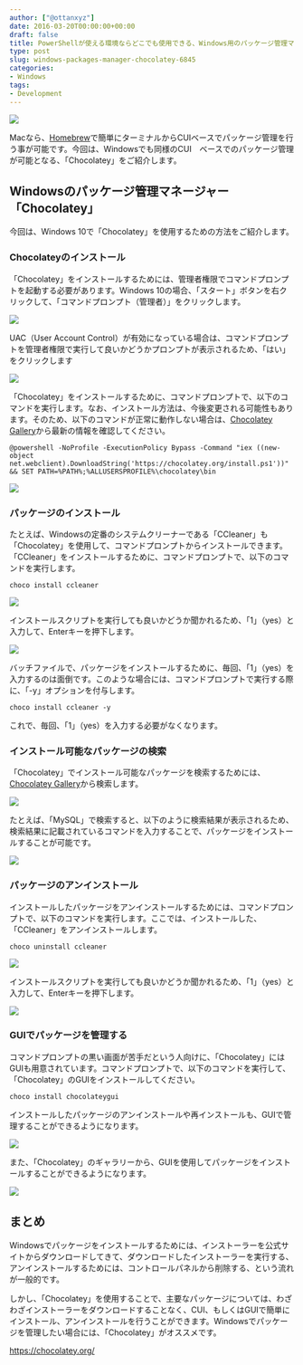 ```yaml
---
author: ["@ottanxyz"]
date: 2016-03-20T00:00:00+00:00
draft: false
title: PowerShellが使える環境ならどこでも使用できる、Windows用のパッケージ管理マネージャー「Chocolatey」
type: post
slug: windows-packages-manager-chocolatey-6845
categories:
- Windows
tags:
- Development
---
```


![](/uploads/2016/03/160320-56ee136311e8e.png)






Macなら、[Homebrew](https://brew.sh/index_ja.html)で簡単にターミナルからCUIベースでパッケージ管理を行う事が可能です。今回は、Windowsでも同様のCUI　ベースでのパッケージ管理が可能となる、「Chocolatey」をご紹介します。





## Windowsのパッケージ管理マネージャー「Chocolatey」





今回は、Windows 10で「Chocolatey」を使用するための方法をご紹介します。





### Chocolateyのインストール





「Chocolatey」をインストールするためには、管理者権限でコマンドプロンプトを起動する必要があります。Windows 10の場合、「スタート」ボタンを右クリックして、「コマンドプロンプト（管理者）」をクリックします。





![](/uploads/2016/03/160320-56ee1364aa033.png)






UAC（User Account Control）が有効になっている場合は、コマンドプロンプトを管理者権限で実行して良いかどうかプロンプトが表示されるため、「はい」をクリックします





![](/uploads/2016/03/160320-56ee1367846ca.png)






「Chocolatey」をインストールするために、コマンドプロンプトで、以下のコマンドを実行します。なお、インストール方法は、今後変更される可能性もあります。そのため、以下のコマンドが正常に動作しない場合は、[Chocolatey Gallery](https://chocolatey.org/)から最新の情報を確認してください。




    
    @powershell -NoProfile -ExecutionPolicy Bypass -Command "iex ((new-object net.webclient).DownloadString('https://chocolatey.org/install.ps1'))" && SET PATH=%PATH%;%ALLUSERSPROFILE%\chocolatey\bin





![](/uploads/2016/03/160320-56ee1368777c9.png)






### パッケージのインストール





たとえば、Windowsの定番のシステムクリーナーである「CCleaner」も「Chocolatey」を使用して、コマンドプロンプトからインストールできます。「CCleaner」をインストールするために、コマンドプロンプトで、以下のコマンドを実行します。




    
    choco install ccleaner





![](/uploads/2016/03/160320-56ee136b60ca8.png)






インストールスクリプトを実行しても良いかどうか聞かれるため、「1」（yes）と入力して、Enterキーを押下します。





![](/uploads/2016/03/160320-56ee136d90296.png)






バッチファイルで、パッケージをインストールするために、毎回、「1」（yes）を入力するのは面倒です。このような場合には、コマンドプロンプトで実行する際に、「-y」オプションを付与します。




    
    choco install ccleaner -y





これで、毎回、「1」（yes）を入力する必要がなくなります。





### インストール可能なパッケージの検索





「Chocolatey」でインストール可能なパッケージを検索するためには、[Chocolatey Gallery](https://chocolatey.org/)から検索します。





![](/uploads/2016/03/160320-56ee1370b9eb2.png)






たとえば、「MySQL」で検索すると、以下のように検索結果が表示されるため、検索結果に記載されているコマンドを入力することで、パッケージをインストールすることが可能です。





![](/uploads/2016/03/160320-56ee13741dae0.png)






### パッケージのアンインストール





インストールしたパッケージをアンインストールするためには、コマンドプロンプトで、以下のコマンドを実行します。ここでは、インストールした、「CCleaner」をアンインストールします。




    
    choco uninstall ccleaner





![](/uploads/2016/03/160320-56ee13784fbde.png)






インストールスクリプトを実行しても良いかどうか聞かれるため、「1」（yes）と入力して、Enterキーを押下します。





![](/uploads/2016/03/160320-56ee137a749d2.png)






### GUIでパッケージを管理する





コマンドプロンプトの黒い画面が苦手だという人向けに、「Chocolatey」にはGUIも用意されています。コマンドプロンプトで、以下のコマンドを実行して、「Chocolatey」のGUIをインストールしてください。




    
    choco install chocolateygui





インストールしたパッケージのアンインストールや再インストールも、GUIで管理することができるようになります。





![](/uploads/2016/03/160320-56ee1619a0edf.png)






また、「Chocolatey」のギャラリーから、GUIを使用してパッケージをインストールすることができるようになります。





![](/uploads/2016/03/160320-56ee1627bf3f6.png)






## まとめ





Windowsでパッケージをインストールするためには、インストーラーを公式サイトからダウンロードしてきて、ダウンロードしたインストーラーを実行する、アンインストールするためには、コントロールパネルから削除する、という流れが一般的です。





しかし、「Chocolatey」を使用することで、主要なパッケージについては、わざわざインストーラーをダウンロードすることなく、CUI、もしくはGUIで簡単にインストール、アンインストールを行うことができます。Windowsでパッケージを管理したい場合には、「Chocolatey」がオススメです。



https://chocolatey.org/
